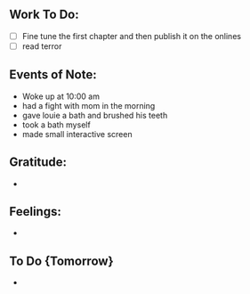 Work To Do:
--
- [ ] Fine tune the first chapter and then publish it on the onlines
- [ ] read terror

Events of Note:
--
- Woke up at 10:00 am
- had a fight with mom in the morning
- gave louie a bath and brushed his teeth
- took a bath myself
- made small interactive screen

Gratitude:
--
- 

Feelings:
--
- 

To Do {Tomorrow}
--
- 
